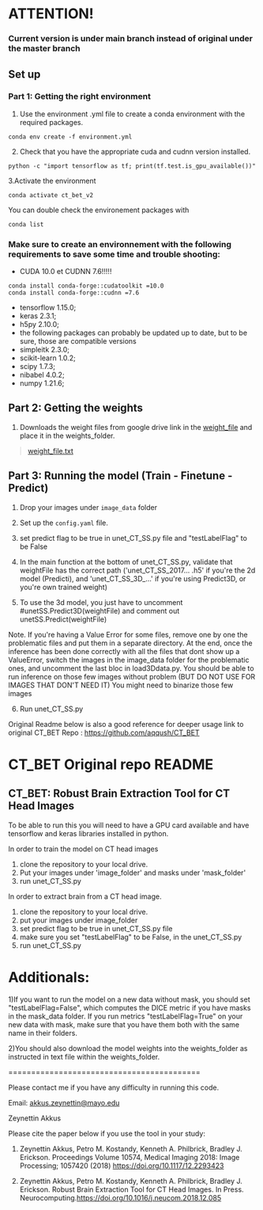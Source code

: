 # ATTENTION! 
### Current version is under main branch instead of original under the master branch


## Set up
### Part 1: Getting the right environment 
1. Use the environment .yml file to create a conda environment with the required packages.
```
conda env create -f environment.yml
```
2. Check that you have the appropriate cuda and cudnn version installed. 
```
python -c "import tensorflow as tf; print(tf.test.is_gpu_available())"
```

3.Activate the environment
```
conda activate ct_bet_v2
```
You can double check the environement packages with 
```
conda list
```

### Make sure to create an environnement with the following requirements to save some time and trouble shooting:
- CUDA 10.0 et CUDNN 7.6!!!!!
```
conda install conda-forge::cudatoolkit =10.0
conda install conda-forge::cudnn =7.6
```
- tensorflow                1.15.0;
- keras                     2.3.1;
- h5py                      2.10.0;
- the following packages can probably be updated up to date, but to be sure, those are compatible versions
- simpleitk                 2.3.0;
- scikit-learn              1.0.2;
- scipy                     1.7.3;
- nibabel                   4.0.2;
- numpy                     1.21.6;

## Part 2: Getting the weights 
1. Downloads the weight files from google drive link in the [weight_file](weights_folder/weight_file) and place it in the weights_folder. 

> [weight_file.txt](../../../../Downloads/weight_file.txt)

## Part 3: Running the model (Train - Finetune - Predict)

1. Drop your images under `image_data` folder
2. Set up the `config.yaml` file. 
3. set predict flag to be true in unet_CT_SS.py file and "testLabelFlag" to be False
4. In the main function at the bottom of unet_CT_SS.py, validate that weightFile has the correct path ('unet_CT_SS_2017... .h5' if you're the 2d model (Predicti), and 'unet_CT_SS_3D_...' if you're using Predict3D, or you're own trained weight)

5. To use the 3d model, you just have to uncomment #unetSS.Predict3D(weightFile) and comment out unetSS.Predict(weightFile)

Note. If you're having a Value Error for some files, remove one by one the problematic files and put them in a separate directory. At the end, once the inference has been done correctly with all the files that dont show up a ValueError, switch the images in the image_data folder for the problematic ones, and uncomment the last bloc in load3Ddata.py. You should be able to run inference on those few images without problem (BUT DO NOT USE FOR IMAGES THAT DON'T NEED IT) You might need to binarize those few images

6. Run unet_CT_SS.py

Original Readme below is also a good reference for deeper usage
link to original CT_BET Repo : https://github.com/aqqush/CT_BET










# CT_BET Original repo README
## CT_BET: Robust Brain Extraction Tool for CT Head Images
To be able to run this you will need to have a GPU card available and have tensorflow and keras libraries installed in python.

In order to train the model on CT head images
1) clone the repository to your local drive. 
2) Put your images under 'image_folder' and masks under 'mask_folder'
3) run unet_CT_SS.py

In order to extract brain from a CT head image.
1) clone the repository to your local drive.
2) put your images under image_folder
3) set predict flag to be true in unet_CT_SS.py file
4) make sure you set "testLabelFlag" to be False, in the unet_CT_SS.py
5) run unet_CT_SS.py

Additionals:
==========================================
1)If you want to run the model on a new data without mask, you should set "testLabelFlag=False", which computes the DICE metric if you have masks in the mask_data folder. If you run metrics "testLabelFlag=True" on your new data with mask, make sure that you have them both with the same name in their folders.

2)You should also download the model weights into the weights_folder as instructed in text file within the weights_folder.

==========================================

Please contact me if you have any difficulty in running this code.

Email: akkus.zeynettin@mayo.edu

Zeynettin Akkus

Please cite the paper below if you use the tool in your study:
1) Zeynettin Akkus, Petro M. Kostandy, Kenneth A. Philbrick, Bradley J. Erickson. Proceedings Volume 10574, Medical Imaging 2018: Image Processing; 1057420 (2018) https://doi.org/10.1117/12.2293423

2) Zeynettin Akkus, Petro M. Kostandy, Kenneth A. Philbrick, Bradley J. Erickson. Robust Brain Extraction Tool for CT Head Images. In Press. Neurocomputing.https://doi.org/10.1016/j.neucom.2018.12.085
